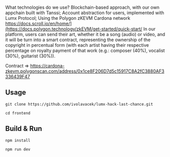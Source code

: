 What technologies do we use?
Blockchain-based approach, with our own appchain built with Tanssi;
Account abstraction for users, implemented with Lumx Protocol;
Using the Polygon zKEVM Cardona network https://docs.scroll.io/en/home/](https://docs.polygon.technology/zkEVM/get-started/quick-start/
In our platform, users can send their art, whether it be a song (audio) or video, and it will be turn into a smart contract, representing the ownership of the copyright in percentual form (with each artist having their respective percentage on royalty payment of that work (e.g.: composer (40%), vocalist (30%), guitarist (30%)).

Contract => https://cardona-zkevm.polygonscan.com/address/0x1ce8F206D7d5c15917C8A2fC3880AF3336439F47

## Usage
```git clone https://github.com/ivolavacek/lumx-hack-last-chance.git```

```cd frontend```



## Build & Run
```npm install```

```npm run dev```
